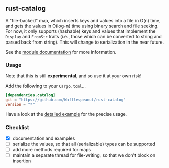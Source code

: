 ## rust-catalog

A "file-backed" map, which inserts keys and values into a file in O(n) time, and gets the values in O(log-n) time using binary search and file seeking. For now, it only supports (hashable) keys and values that implement the `Display` and `FromStr` traits (i.e., those which can be converted to string and parsed back from string). This will change to serialization in the near future.

See the [module documentation](https://wafflespeanut.github.io/rust-catalog/catalog/) for more information.

### Usage

Note that this is still **experimental**, and so use it at your own risk!

Add the following to your `Cargo.toml`...

``` toml
[dependencies.catalog]
git = "https://github.com/Wafflespeanut/rust-catalog"
version = "*"
```

Have a look at the [detailed example](https://wafflespeanut.github.io/rust-catalog/catalog/struct.HashFile.html#examples) for the precise usage.

### Checklist
 - [x] documentation and examples
 - [ ] serialize the values, so that all (serializable) types can be supported
 - [ ] add more methods required for maps
 - [ ] maintain a separate thread for file-writing, so that we don't block on insertion
